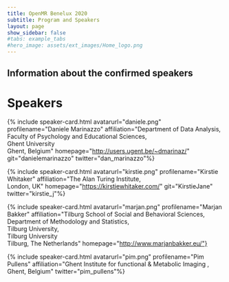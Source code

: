 ```yaml
---
title: OpenMR Benelux 2020
subtitle: Program and Speakers
layout: page
show_sidebar: false
#tabs: example_tabs
#hero_image: assets/ext_images/Home_logo.png
---
```


## Information about the confirmed speakers

<!--# ![speaker_1](assets/ext_images/speakers/)-->

<a id="speakers"></a>

# Speakers

<a name="daniele"></a>

{% include speaker-card.html avatarurl="daniele.png" profilename="Daniele Marinazzo" affiliation="Department of Data Analysis,<br>Faculty of Psychology and Educational Sciences,<br>Ghent University <br>Ghent, Belgium" homepage="http://users.ugent.be/~dmarinaz/" git="danielemarinazzo" twitter="dan_marinazzo"%}

<a name="kirstie"></a>

{% include speaker-card.html avatarurl="kirstie.png" profilename="Kirstie Whitaker" affiliation="The Alan Turing Institute,<br>London, UK" homepage="https://kirstiewhitaker.com/" git="KirstieJane" twitter="kirstie_j"%}

<a name="marjan"></a>

{% include speaker-card.html avatarurl="marjan.png" profilename="Marjan Bakker" affiliation="Tilburg School of Social and Behavioral Sciences,<br>Department of Methodology and Statistics,<br>Tilburg University,<br>Tilburg University <br>Tilburg, The Netherlands" homepage="http://www.marjanbakker.eu/"}

<a name="pim"></a>

{% include speaker-card.html avatarurl="pim.png" profilename="Pim Pullens" affiliation="Ghent Institute for functional & Metabolic Imaging
,<br>Ghent, Belgium" twitter="pim_pullens"%}
